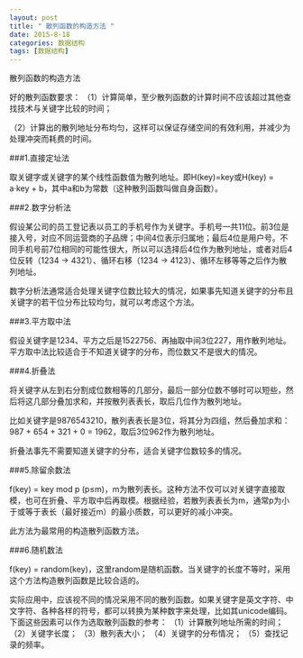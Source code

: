 ```yaml
---
layout: post
title: " 散列函数的构造方法 "
date: 2015-8-18
categories: 数据结构
tags: [数据结构]
---
```

散列函数的构造方法

<!-- more -->


好的散列函数要求：
（1）计算简单，至少散列函数的计算时间不应该超过其他查找技术与关键字比较的时间；

（2）计算出的散列地址分布均匀，这样可以保证存储空间的有效利用，并减少为处理冲突而耗费的时间。

###1.直接定址法

取关键字或关键字的某个线性函数值为散列地址。即H(key)=key或H(key) = a·key + b，其中a和b为常数（这种散列函数叫做自身函数）。

###2.数字分析法

假设某公司的员工登记表以员工的手机号作为关键字。手机号一共11位。前3位是接入号，对应不同运营商的子品牌；中间4位表示归属地；最后4位是用户号。不同手机号前7位相同的可能性很大，所以可以选择后4位作为散列地址，或者对后4位反转（1234 -> 4321）、循环右移（1234 -> 4123）、循环左移等等之后作为散列地址。

数字分析法通常适合处理关键字位数比较大的情况，如果事先知道关键字的分布且关键字的若干位分布比较均匀，就可以考虑这个方法。

###3.平方取中法

假设关键字是1234、平方之后是1522756、再抽取中间3位227，用作散列地址。平方取中法比较适合于不知道关键字的分布，而位数又不是很大的情况。

###4.折叠法

将关键字从左到右分割成位数相等的几部分，最后一部分位数不够时可以短些，然后将这几部分叠加求和，并按散列表表长，取后几位作为散列地址。

比如关键字是9876543210，散列表表长是3位，将其分为四组，然后叠加求和：987 + 654 + 321 + 0 = 1962，取后3位962作为散列地址。

折叠法事先不需要知道关键字的分布，适合关键字位数较多的情况。

###5.除留余数法

f(key) = key mod p (p≤m)，m为散列表长。这种方法不仅可以对关键字直接取模，也可在折叠、平方取中后再取模。根据经验，若散列表表长为m，通常p为小于或等于表长（最好接近m）的最小质数，可以更好的减小冲突。

此方法为最常用的构造散列函数方法。

###6.随机数法

f(key) = random(key)，这里random是随机函数。当关键字的长度不等时，采用这个方法构造散列函数是比较合适的。

实际应用中，应该视不同的情况采用不同的散列函数。如果关键字是英文字符、中文字符、各种各样的符号，都可以转换为某种数字来处理，比如其unicode编码。下面这些因素可以作为选取散列函数的参考：
（1）计算散列地址所需的时间；
（2）关键字长度；
（3）散列表大小；
（4）关键字的分布情况；
（5）查找记录的频率。